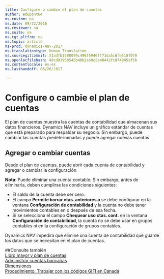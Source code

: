```yaml
---
title: Configure o cambie el plan de cuentas
author: edupont04
ms.custom: na
ms.date: 09/22/2016
ms.reviewer: na
ms.suite: na
ms.tgt_pltfrm: na
ms.topic: article
ms-prod: dynamics-nav-2017
ms.translationtype: Human Translation
ms.sourcegitcommit: 51adfb3588099c496f0946ff71da5c6fe518f070
ms.openlocfilehash: 48cd91958545b40b2ab0c5e48442fc874845af5b
ms.contentlocale: es-es
ms.lasthandoff: 06/26/2017

---
```


# <a name="set-up-or-change-the-chart-of-accounts"></a>Configure o cambie el plan de cuentas
El plan de cuentas muestra las cuentas de contabilidad que almacenan sus datos financieros. Dynamics NAV incluye un gráfico estándar de cuentas que está preparado para respaldar su negocio.
Sin embargo, puede cambiar las cuentas predeterminadas y puede agregar nuevas cuentas.  

## <a name="adding-or-changing-accounts"></a>Agregar o cambiar cuentas
Desde el plan de cuentas, puede abrir cada cuenta de contabilidad y agregar o cambiar la configuración.

**Nota**: Puede eliminar una cuenta contable. Sin embargo, antes de eliminarla, deben cumplirse las condiciones siguientes:  
- El saldo de la cuenta debe ser cero.  
- El campo **Permite borrar ctas. anteriores a** se debe configurar en la ventana **Configuración de contabilidad** y la cuenta no debe tener movimientos contables en o después de esa fecha.  
- Si se selecciona el campo **Chequear uso ctas. cont.** en la ventana **Configuración de contabilidad**, la cuenta no se debe usar en grupos contables ni en la configuración de grupos contables.  

Dynamics NAV impedirá que elimine una cuenta de contabilidad que guarde los datos que se necesitan en el plan de cuentas.  

##<a name="see-also"></a>Consulte también  
[Libro mayor y plan de cuentas](finance-setup-general-ledger.md)  
[Administrar cuentas bancarias](bank-manage-bank-accounts.md)  
[Dimensiones](finance-setup-dimensions.md)  
[Procedimiento: Trabajar con los códigos GIFI en Canadá](ca-finance-setup-work-GiFI-codes.md)

